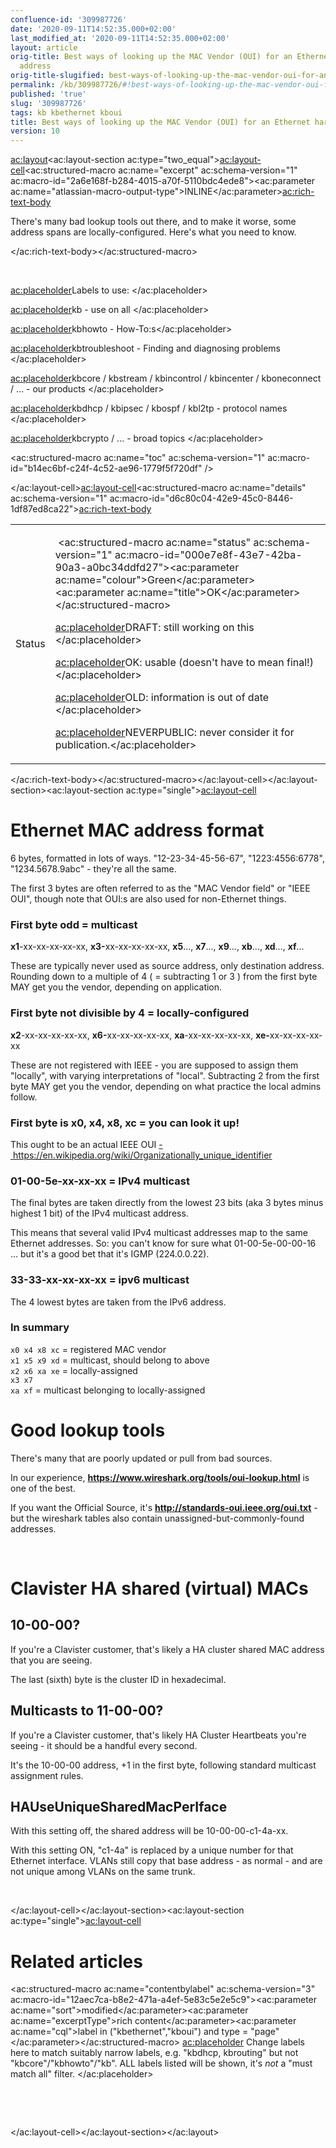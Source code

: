 ```yaml
---
confluence-id: '309987726'
date: '2020-09-11T14:52:35.000+02:00'
last_modified_at: '2020-09-11T14:52:35.000+02:00'
layout: article
orig-title: Best ways of looking up the MAC Vendor (OUI) for an Ethernet hardware
  address
orig-title-slugified: best-ways-of-looking-up-the-mac-vendor-oui-for-an-ethernet-hardware-address
permalink: /kb/309987726/#!best-ways-of-looking-up-the-mac-vendor-oui-for-an-ethernet-hardware-address
published: 'true'
slug: '309987726'
tags: kb kbethernet kboui
title: Best ways of looking up the MAC Vendor (OUI) for an Ethernet hardware address
version: 10
---
```


<ac:layout><ac:layout-section ac:type="two_equal"><ac:layout-cell><ac:structured-macro ac:name="excerpt" ac:schema-version="1" ac:macro-id="2a6e168f-b284-4015-a70f-5110bdc4ede8"><ac:parameter ac:name="atlassian-macro-output-type">INLINE</ac:parameter><ac:rich-text-body><p>There's many bad lookup tools out there, and to make it worse, some address spans are locally-configured. Here's what you need to know.</p></ac:rich-text-body></ac:structured-macro><p><br /></p><p><ac:placeholder>Labels to use: </ac:placeholder></p><p><ac:placeholder>kb - use on all </ac:placeholder></p><p><ac:placeholder>kbhowto - How-To:s</ac:placeholder></p><p><ac:placeholder>kbtroubleshoot - Finding and diagnosing problems </ac:placeholder></p><p><ac:placeholder>kbcore / kbstream / kbincontrol / kbincenter / kboneconnect / ... - our products </ac:placeholder></p><p><ac:placeholder>kbdhcp / kbipsec / kbospf / kbl2tp - protocol names </ac:placeholder></p><p><ac:placeholder>kbcrypto / ... - broad topics </ac:placeholder></p><p><ac:structured-macro ac:name="toc" ac:schema-version="1" ac:macro-id="b14ec6bf-c24f-4c52-ae96-1779f5f720df" /></p></ac:layout-cell><ac:layout-cell><ac:structured-macro ac:name="details" ac:schema-version="1" ac:macro-id="d6c80c04-42e9-45c0-8446-1df87ed8ca22"><ac:rich-text-body><table class="wrapped"><colgroup> <col /> <col /> </colgroup><tbody><tr><td colspan="1">Status</td><td colspan="1"><div class="content-wrapper"><p>&nbsp;<ac:structured-macro ac:name="status" ac:schema-version="1" ac:macro-id="000e7e8f-43e7-42ba-90a3-a0bc34ddfd27"><ac:parameter ac:name="colour">Green</ac:parameter><ac:parameter ac:name="title">OK</ac:parameter></ac:structured-macro>&nbsp;</p><p><ac:placeholder>DRAFT: still working on this </ac:placeholder></p><p><ac:placeholder>OK: usable (doesn't have to mean final!) </ac:placeholder></p><p><ac:placeholder>OLD: information is out of date </ac:placeholder></p><p><ac:placeholder>NEVERPUBLIC: never consider it for publication.</ac:placeholder></p></div></td></tr></tbody></table></ac:rich-text-body></ac:structured-macro></ac:layout-cell></ac:layout-section><ac:layout-section ac:type="single"><ac:layout-cell><h1>Ethernet MAC address format</h1><p>6 bytes, formatted in lots of ways. &quot;12-23-34-45-56-67&quot;, &quot;1223:4556:6778&quot;, &quot;1234.5678.9abc&quot; - they're all the same.</p><p>The first 3 bytes are often referred to as the &quot;MAC Vendor field&quot; or &quot;IEEE OUI&quot;, though note that OUI:s are also used for non-Ethernet things.</p><h3>First byte odd = multicast</h3><p><strong>x1</strong>-xx-xx-xx-xx-xx, <strong>x3-</strong>xx-xx-xx-xx-xx, <strong>x5</strong>..., <strong>x7</strong>..., <strong>x9</strong>..., <strong>xb</strong>..., <strong>xd</strong>..., <strong>xf</strong>...</p><p>These are typically never used as source address, only destination address. Rounding down to a multiple of 4 ( = subtracting 1 or 3 ) from the first byte MAY get you the vendor, depending on application.</p><h3>First byte not divisible by 4 = locally-configured</h3><p><strong>x2</strong>-xx-xx-xx-xx-xx, <strong>x6-</strong>xx-xx-xx-xx-xx, <strong>xa</strong>-xx-xx-xx-xx-xx, <strong>xe-</strong>xx-xx-xx-xx-xx</p><p>These are not registered with IEEE - you are supposed to assign them &quot;locally&quot;, with varying interpretations of &quot;local&quot;. Subtracting 2 from the first byte MAY get you the vendor, depending on what practice the local admins follow.</p><h3>First byte is x0, x4, x8, xc = you can look it up!</h3><p>This ought to be an actual IEEE OUI <a href="https://en.wikipedia.org/wiki/Organizationally_unique_identifier">-&nbsp;https://en.wikipedia.org/wiki/Organizationally_unique_identifier</a></p><h3>01-00-5e-xx-xx-xx = IPv4 multicast</h3><p>The final bytes are taken directly from the lowest 23 bits (aka 3 bytes minus highest 1 bit) of the IPv4 multicast address.</p><p>This means that several valid IPv4 multicast addresses map to the same Ethernet addresses. So: you can't know for sure what 01-00-5e-00-00-16 ... but it's a good bet that it's IGMP (224.0.0.22).</p><h3>33-33-xx-xx-xx-xx = ipv6 multicast</h3><p>The 4 lowest bytes are taken from the IPv6 address.</p><h3>In summary</h3><p><code>x0 x4 x8 xc</code> = registered MAC vendor<br /><code>x1 x5 x9 xd</code> = multicast, should belong to above<br /><code>x2 x6 xa xe</code> = locally-assigned<br /><code>x3 x7 xa xf</code> = multicast belonging to locally-assigned</p><h1>Good lookup tools</h1><p>There's many that are poorly updated or pull from bad sources.</p><p>In our experience, <strong><a href="https://www.wireshark.org/tools/oui-lookup.html">https://www.wireshark.org/tools/oui-lookup.html</a></strong> is one of the best.</p><p>If you want the Official Source, it's <strong><a href="http://standards-oui.ieee.org/oui.txt">http://standards-oui.ieee.org/oui.txt</a></strong> - but the wireshark tables also contain unassigned-but-commonly-found addresses.</p><p><br /></p><h1>Clavister HA shared (virtual) MACs</h1><h2>10-00-00?</h2><p>If you're a Clavister customer, that's likely a HA cluster shared MAC address that you are seeing.</p><p>The last (sixth) byte is the cluster ID in hexadecimal.</p><h2>Multicasts to 11-00-00?</h2><p>If you're a Clavister customer, that's likely HA Cluster Heartbeats you're seeing - it should be a handful every second.</p><p>It's the 10-00-00 address, +1 in the first byte, following standard multicast assignment rules.</p><h2>HAUseUniqueSharedMacPerIface</h2><p>With this setting off, the shared address will be 10-00-00-c1-4a-xx.</p><p>With this setting ON, &quot;c1-4a&quot; is replaced by a unique number for that Ethernet interface. VLANs still copy that base address - as normal - and are not unique among VLANs on the same trunk.</p><p><br /></p></ac:layout-cell></ac:layout-section><ac:layout-section ac:type="single"><ac:layout-cell><h1>Related articles</h1><p><ac:structured-macro ac:name="contentbylabel" ac:schema-version="3" ac:macro-id="12aec7ca-b8e2-471a-a4ef-5e83c5e2e5c9"><ac:parameter ac:name="sort">modified</ac:parameter><ac:parameter ac:name="excerptType">rich content</ac:parameter><ac:parameter ac:name="cql">label in (&quot;kbethernet&quot;,&quot;kboui&quot;) and type = &quot;page&quot;</ac:parameter></ac:structured-macro> <ac:placeholder> Change labels here to match suitably narrow labels, e.g. &quot;kbdhcp, kbrouting&quot; but not &quot;kbcore&quot;/&quot;kbhowto&quot;/&quot;kb&quot;. ALL labels listed will be shown, it's _not_ a &quot;must match all&quot; filter. </ac:placeholder></p><p><br /></p><p><br /></p></ac:layout-cell></ac:layout-section></ac:layout>